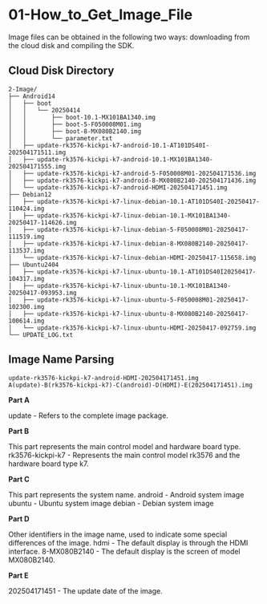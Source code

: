 # 01-How_to_Get_Image_File

Image files can be obtained in the following two ways: downloading from the cloud disk and compiling the SDK.



## Cloud Disk Directory

```
2-Image/
├── Android14
│   ├── boot
│   │   └── 20250414
│   │       ├── boot-10.1-MX101BA1340.img
│   │       ├── boot-5-F050008M01.img
│   │       ├── boot-8-MX080B2140.img
│   │       └── parameter.txt
│   ├── update-rk3576-kickpi-k7-android-10.1-AT101DS40I-202504171511.img
│   ├── update-rk3576-kickpi-k7-android-10.1-MX101BA1340-202504171555.img
│   ├── update-rk3576-kickpi-k7-android-5-F050008M01-202504171536.img
│   ├── update-rk3576-kickpi-k7-android-8-MX080B2140-202504171436.img
│   └── update-rk3576-kickpi-k7-android-HDMI-202504171451.img
├── Debian12
│   ├── update-rk3576-kickpi-k7-linux-debian-10.1-AT101DS40I-20250417-110424.img
│   ├── update-rk3576-kickpi-k7-linux-debian-10.1-MX101BA1340-20250417-114626.img
│   ├── update-rk3576-kickpi-k7-linux-debian-5-F050008M01-20250417-111519.img
│   ├── update-rk3576-kickpi-k7-linux-debian-8-MX080B2140-20250417-113537.img
│   └── update-rk3576-kickpi-k7-linux-debian-HDMI-20250417-115658.img
├── Ubuntu2404
│   ├── update-rk3576-kickpi-k7-linux-ubuntu-10.1-AT101DS40I20250417-104317.img
│   ├── update-rk3576-kickpi-k7-linux-ubuntu-10.1-MX101BA1340-20250417-093953.img
│   ├── update-rk3576-kickpi-k7-linux-ubuntu-5-F050008M01-20250417-102300.img
│   ├── update-rk3576-kickpi-k7-linux-ubuntu-8-MX080B2140-20250417-100614.img
│   └── update-rk3576-kickpi-k7-linux-ubuntu-HDMI-20250417-092759.img
└── UPDATE_LOG.txt
```

## Image Name Parsing

```
update-rk3576-kickpi-k7-android-HDMI-202504171451.img
A(update)-B(rk3576-kickpi-k7)-C(android)-D(HDMI)-E(202504171451).img
```

**Part A**

update - Refers to the complete image package.

**Part B**

This part represents the main control model and hardware board type.
rk3576-kickpi-k7 - Represents the main control model rk3576 and the hardware board type k7.

**Part C**

This part represents the system name.
android - Android system image
ubuntu - Ubuntu system image
debian - Debian system image

**Part D**

Other identifiers in the image name, used to indicate some special differences of the image.
hdmi - The default display is through the HDMI interface.
8-MX080B2140 - The default display is the screen of model MX080B2140.

**Part E**

202504171451 - The update date of the image.